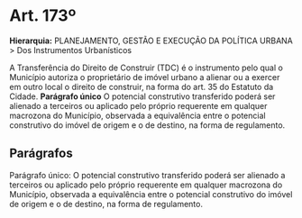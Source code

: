 # Art. 173º

**Hierarquia:** PLANEJAMENTO, GESTÃO E EXECUÇÃO DA POLÍTICA URBANA > Dos Instrumentos Urbanísticos

A Transferência do Direito de Construir (TDC) é o instrumento pelo qual o Município autoriza o proprietário de imóvel urbano a alienar ou a exercer em outro local o direito de construir, na forma do art. 35 do Estatuto da Cidade.
**Parágrafo único** O potencial construtivo transferido poderá ser alienado a terceiros ou aplicado pelo próprio requerente em qualquer macrozona do Município, observada a equivalência entre o potencial construtivo do imóvel de origem e o de destino, na forma de regulamento.

## Parágrafos
Parágrafo único: O potencial construtivo transferido poderá ser alienado a terceiros ou aplicado pelo próprio requerente em qualquer macrozona do Município, observada a equivalência entre o potencial construtivo do imóvel de origem e o de destino, na forma de regulamento.




